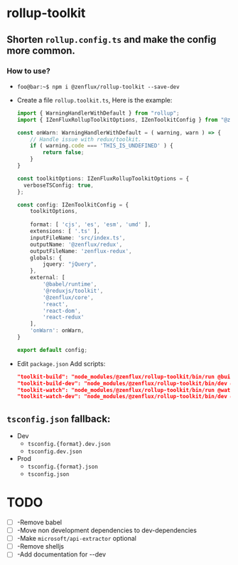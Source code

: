 # rollup-toolkit
Shorten `rollup.config.ts` and make the config more common.
---
### How to use?

- 
  ```console
  foo@bar:~$ npm i @zenflux/rollup-toolkit --save-dev
  ```

-
  Create a file `rollup.toolkit.ts`, Here is the example:

  ```ts
  import { WarningHandlerWithDefault } from "rollup";
  import { IZenFluxRollupToolkitOptions, IZenToolkitConfig } from "@zenflux/rollup-toolkit";
  
  const onWarn: WarningHandlerWithDefault = ( warning, warn ) => {
      // Handle issue with redux/toolkit.
      if ( warning.code === 'THIS_IS_UNDEFINED' ) {
          return false;
      }
  }
  
  const toolkitOptions: IZenFluxRollupToolkitOptions = {
    verboseTSConfig: true,
  };

  const config: IZenToolkitConfig = {
      toolkitOptions,
      
      format: [ 'cjs', 'es', 'esm', 'umd' ],
      extensions: [ '.ts' ],
      inputFileName: 'src/index.ts',
      outputName: '@zenflux/redux',
      outputFileName: 'zenflux-redux',
      globals: {
          jquery: "jQuery",
      },
      external: [
          '@babel/runtime',
          '@reduxjs/toolkit',
          '@zenflux/core',
          'react',
          'react-dom',
          'react-redux'
      ],
      'onWarn': onWarn,
  }

  export default config;
  ```
- Edit `package.json`
  Add scripts:
    ```json
    "toolkit-build": "node_modules/@zenflux/rollup-toolkit/bin/run @build",
    "toolkit-build-dev": "node_modules/@zenflux/rollup-toolkit/bin/dev @build",
    "toolkit-watch": "node_modules/@zenflux/rollup-toolkit/bin/run @watch",
    "toolkit-watch-dev": "node_modules/@zenflux/rollup-toolkit/bin/dev @watch"
    ```
  
## `tsconfig.json` fallback:
- Dev
    - `tsconfig.{format}.dev.json`
    - `tsconfig.dev.json`
- Prod
    - `tsconfig.{format}.json`
    - `tsconfig.json`

# TODO
- [ ] -Remove babel
- [ ] -Move non development dependencies to dev-dependencies
- [ ] -Make `microsoft/api-extractor` optional
- [ ] -Remove shelljs
- [ ] -Add documentation for --dev
